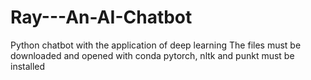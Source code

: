 # Ray---An-AI-Chatbot
Python chatbot with the application of deep learning
The files must be downloaded and opened with conda
pytorch, nltk and punkt must be installed
